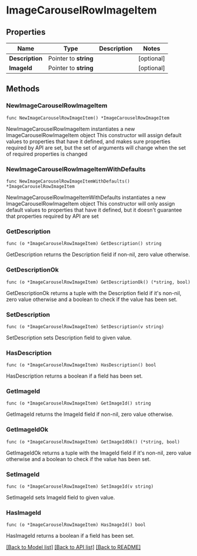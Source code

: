 # ImageCarouselRowImageItem

## Properties

Name | Type | Description | Notes
------------ | ------------- | ------------- | -------------
**Description** | Pointer to **string** |  | [optional] 
**ImageId** | Pointer to **string** |  | [optional] 

## Methods

### NewImageCarouselRowImageItem

`func NewImageCarouselRowImageItem() *ImageCarouselRowImageItem`

NewImageCarouselRowImageItem instantiates a new ImageCarouselRowImageItem object
This constructor will assign default values to properties that have it defined,
and makes sure properties required by API are set, but the set of arguments
will change when the set of required properties is changed

### NewImageCarouselRowImageItemWithDefaults

`func NewImageCarouselRowImageItemWithDefaults() *ImageCarouselRowImageItem`

NewImageCarouselRowImageItemWithDefaults instantiates a new ImageCarouselRowImageItem object
This constructor will only assign default values to properties that have it defined,
but it doesn't guarantee that properties required by API are set

### GetDescription

`func (o *ImageCarouselRowImageItem) GetDescription() string`

GetDescription returns the Description field if non-nil, zero value otherwise.

### GetDescriptionOk

`func (o *ImageCarouselRowImageItem) GetDescriptionOk() (*string, bool)`

GetDescriptionOk returns a tuple with the Description field if it's non-nil, zero value otherwise
and a boolean to check if the value has been set.

### SetDescription

`func (o *ImageCarouselRowImageItem) SetDescription(v string)`

SetDescription sets Description field to given value.

### HasDescription

`func (o *ImageCarouselRowImageItem) HasDescription() bool`

HasDescription returns a boolean if a field has been set.

### GetImageId

`func (o *ImageCarouselRowImageItem) GetImageId() string`

GetImageId returns the ImageId field if non-nil, zero value otherwise.

### GetImageIdOk

`func (o *ImageCarouselRowImageItem) GetImageIdOk() (*string, bool)`

GetImageIdOk returns a tuple with the ImageId field if it's non-nil, zero value otherwise
and a boolean to check if the value has been set.

### SetImageId

`func (o *ImageCarouselRowImageItem) SetImageId(v string)`

SetImageId sets ImageId field to given value.

### HasImageId

`func (o *ImageCarouselRowImageItem) HasImageId() bool`

HasImageId returns a boolean if a field has been set.


[[Back to Model list]](../README.md#documentation-for-models) [[Back to API list]](../README.md#documentation-for-api-endpoints) [[Back to README]](../README.md)


